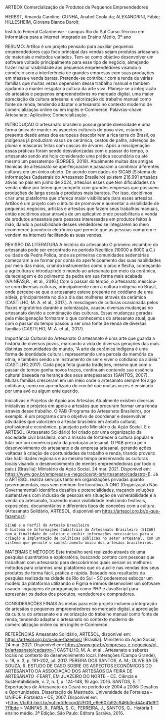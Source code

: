 ARTBOX
Comercialização de Produtos de Pequenos Empreendedores

HERBST, Amanda Caroline; CUNHA, Anabel Ceola da;
ALEXANDRINI, Fábio;
HILLESHEIM, Giovana Bianca Darolt;

Instituto Federal Catarinense - campus Rio do Sul
Curso Técnico em Informática para a Internet Integrado ao Ensino Médio, 3º ano

RESUMO: ArtBox é um projeto pensado para auxiliar pequenos empreendedores cujo foco principal das vendas sejam produtos artesanais de materiais e métodos variados. Tem-se como objetivo desenvolver um software voltado principalmente para esse tipo de negócio, almejando trazer maior visibilidade aos pequenos empreendedores visando o comércio sem a interferência de grandes empresas com suas produções em massa e venda barata. Pretende-se contribuir com a renda de várias famílias que muitas vezes dependem desse trabalho manual e também ajudando a manter resgatar a cultura da arte viva. Planeja-se a integração de artesãos e pequenos empreendedores no mercado digital, uma maior apreciação da cultura artesanal e valorização do trabalho manual como fonte de renda, tendendo adaptar o artesanato no contexto moderno de comercialização online ou em inglês e-Commerce.
Palavras-chave: Artesanato; Aplicativo; Comercialização .

INTRODUÇÃO
	O artesanato brasileiro possui grande diversidade e uma forma única de manter os aspectos culturais do povo vivo, estando presente desde antes dos europeus descobrirem a rica terra do Brasil, os indígenas já produziam vasos de cerâmica, cestos de palha, adereços de pluma e máscaras feitas com cascas de árvores. Após a miscigenação essas práticas foram sendo desvalorizadas com o passar do tempo, o artesanato sendo até hoje considerado uma prática secundária ou até mesmo um passatempo (BORGES, 2019). Atualmente muitas das antigas técnicas de artesanato se aperfeiçoaram e passaram a combinar diferentes culturas em um único objeto.
	De acordo com dados do SICAB (Sistema de Informações Cadastrais do Artesanato Brasileiro) existem 216.991 artesãos ativos no país em junho de 2024, artesãos esses que têm dificuldades na venda online por terem que competir com grandes empresas que possuem produções de larga escala e produtos mais baratos. Por isso, decidimos criar uma plataforma que ofereça maior visibilidade para esses artesãos.
ArtBox é um projeto com o intuito de promover e aumentar a visibilidade de pequenos negócios, artistas e artesãos que fazem seus trabalhos manuais, então decidimos atuar através de um aplicativo onde possibilitaria a venda de produtos artesanais para pessoas interessadas em produtos feitos à mão, dando a possibilidade desses vendedores se integrarem ao meio ecommerce (comércio eletrônico que permite que as pessoas comprem e vendam na internet) facilitando as suas vendas.

REVISÃO DA LITERATURA
A história do artesanato
	O primeiro vislumbre do artesanato pode ser encontrado no período Neolítico (10000 a 6000 a.C.) ou Idade da Pedra Polida, onde as primeiras comunidades sedentárias começaram a se formar por conta do aperfeiçoamento das suas habilidades por meio das mãos, criando instrumentos como o arco e flecha, começando  a agricultura e introduzindo o mundo ao artesanato por meio da cerâmica, da tecelagem e do polimento da pedra em sua forma mais acabada (VAINFAS,R. , et al., 2016.)
	Com o passar do tempo, o artesanato mesclou-se com diversas culturas, principalmente com a cultura indígena no Brasil, onde percebe-se que o artesanato esteve presente no cotidiano de uma aldeia, principalmente no dia a dia das mulheres através da cerâmica (CASTILHO, M. A. et al., 2017.).
	A mesclagem de culturas ocasionada pelos fluxos migratórios durante a colonização, causou diversas mudanças no artesanato devido a combinação das culturas. Essas mudanças geradas pela miscigenação formaram o que conhecemos do artesanato atual, que com o passar do tempo passou a ser uma fonte de renda de diversas famílias (CASTILHO, M. A. et al., 2017).	

Importância Cultural do Artesanato
 O artesanato é uma arte que guarda a história de diversos povos, marcando a vida de diversas gerações das mais distintas comunidades do mundo,  “A arte da cerâmica indígena é uma forma de identidade cultural, representando uma parcela da memória da etnia, e também sendo um instrumento de ser e viver o cotidiano da aldeia.” (CASTILHO,2017).
Cada peça feita guarda tradições, mesmo que com o passar do tempo ganha novos traços, continuam contendo sua essência cultural baseada na herança dos seus antepassados (SANTOS, 2007). Muitas famílias cresceram em um meio onde o artesanato sempre foi algo cotidiano, como no aprendizado do crochê que muitas vezes é ensinado por uma avó ou algum ente querido.

Iniciativas e Projetos de Apoio aos Artesãos
Atualmente existem diversas iniciativas e projetos em apoio a artesãos que procuram formar uma renda através desse trabalho. O PAB (Programa do Artesanato Brasileiro), por exemplo, é um programa com o objetivo de coordenar e desenvolver atividades que valorizem o artesão brasileiro em âmbito cultural, profissional e econômico, planejado pelo Ministério da Ação Social. E o ARTESOL (Artesanato Solidário) foi criado por uma organização da sociedade civil brasileira, com a missão de fortalecer a cultura popular e lutar por um comércio justo da produção artesanal.
O PAB preza pelo desenvolvimento do artesanato e da empresa artesanal, gerando ações voltadas à criação de oportunidades de trabalho e renda, tirando proveito das habilidades regionais e ao mesmo tempo preservando as culturas locais visando o desenvolvimento de mentes empreendedoras por todo o país ( [Brasília]: Ministério da Ação Social, 24 mar. 2021. Disponível em: <https://www.gov.br/empresas-e-negocios/pt-br/artesanato/cadastro-1>).
Já o ARTESOL realiza serviços tanto em organizações privadas quanto governamentais, mas sem nenhum fim lucrativo. A ONG (Organização Não Governamental) identifica desafios e potencialidades, traçando soluções sustentáveis com inclusão de pessoas em situação de vulnerabilidade e a venda do artesanato, trazendo maior visibilidade realizando festivais, exposições, documentários e diferentes tipos de conexões com a cultura.(Artesanato Solidário, ARTESOL, disponível em <https://artesol.org.br/o-que-fazemos/>)

 	SICAB e o Perfil do Artesão Brasileiro
	O Sistema de Informações Cadastrais do Artesanato Brasileiro (SICAB) tem a finalidade de coletar e exibir informações necessárias para a criação e implantação de políticas públicas no setor artesanal, com um sistema que permite o cadastramento único dos artesãos brasileiros.

MATERIAIS E MÉTODOS
Este trabalho será realizado através de uma pesquisa quantitativa e exploratória, buscando contato com pessoas que trabalham com artesanato para descobrirmos quais seriam os melhores métodos para criarmos uma plataforma que os auxilie nas vendas dos seus produtos de forma fácil, prática e rápida. Baseado nos resultados da pesquisa realizada na cidade de Rio do Sul - SC poderemos esboçar um modelo da plataforma utilizando o Figma e iremos desenvolver um software usando linguagens de programação como PHP e JavaScript para apresentar os dados dos produtos, vendedores e compradores. 

CONSIDERAÇÕES FINAIS
As metas para este projeto incluem a integração de artesãos e pequenos empreendedores no mercado digital, a apreciação da cultura do artesanato e a valorização do trabalho manual como fonte de renda, tendendo adaptar o artesanato no contexto moderno de comercialização online ou em inglês e-Commerce.


REFERÊNCIAS
Artesanato Solidário, ARTESOL, disponível em: <https://artesol.org.br/o-que-fazemos/>
[Brasília]: Ministério da Ação Social, 24 mar. 2021. Disponível em: <https://www.gov.br/empresas-e-negocios/pt-br/artesanato/cadastro-1>
CASTILHO, M. A. et al.. Artesanato e saberes locais no contexto do desenvolvimento local. Interações (Campo Grande), v. 18, n. 3, p. 191–202, jul. 2017.
PEREIRA DOS SANTOS, A. M.; OLIVEIRA DE SOUZA, R. ESTUDO DE CASO SOBRE OS ASPECTOS ECONÔMICOS DO ARTESANATO DA ASSOCIAÇÃO DOS ARTESÃOS DA FEIRA DE ARTESANATO -FEART, EM JUAZEIRO DO NORTE – CE. Ciência e Sustentabilidade, v. 2, n. 1, p. 124-148, 16 ago. 2016.
SANTOS, E. T. Exportações de Artesanato do Ceará no período de 2004 a 2006: Desafios e Oportunidades. Dissertação de Mestrado. Universidade de Fortaleza – UNIFOR. Fortaleza – CE, 2007. Disponível em: <https://bdtd.ibict.br/vufind/Record/UFOR_e6e607a92c946b3ed44e41d9f17f1bde >
VAINFAS ,R., FARIA, S. C., FERREIRA, J., SANTOS, G.. História 1: ensino médio. 3ª Edição. São Paulo: Editora Saraiva, 2016.


